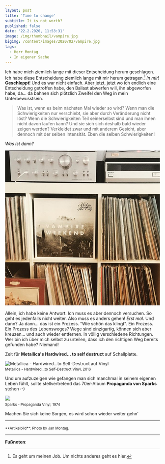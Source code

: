 ```yaml
---
layout: post
title: 'Time to change'
subtitle: It is not worth?
published: false
date: '22.2.2020, 11:53:31'
image: /img/thumbnail/vampire.jpg
bigimg: /content/images/2020/02/vampire.jpg
tags:
  - Herr Montag
  - In eigener Sache
---
```

Ich habe mich ziemlich lange mit dieser Entscheidung herum geschlagen. Ich habe diese Entscheidung ziemlich lange mit mir herum getragen.[^1] *In mir*! **Geschleppt**! Und es war nicht einfach. Aber jetzt, jetzt wo ich endlich eine Entscheidung getroffen habe, den Ballast abwerfen will, ihn abgeworfen habe, da… da bahnen sich plötzlich Zweifel den Weg in mein Unterbewusstsein.

> Was ist, wenn es beim nächsten Mal wieder so wird? Wenn man die Schwierigkeiten nur verschiebt, sie aber durch Veränderung nicht löst? Wenn die Schwierigkeiten Teil seinerselbst sind und man ihnen nicht davon laufen kann? Und sie sich sich deshalb bald wieder zeigen werden? Verkleidet zwar und mit anderem Gesicht, aber dennoch mit der selben Intensität. Eben die selben Schwierigkeiten!

*Was ist dann?*

![Artikelbild](/content/images/2020/02/vampire.jpg)

Allein, ich habe keine Antwort. Ich muss es aber dennoch versuchen. So geht es jedenfalls nicht weiter. Also muss es anders gehen! *Erst mal*. Und dann? Ja dann… das ist ein Prozess. "Wie schön das klingt". Ein Prozess. Ein Prozess des Lebensweges? Wege sind einzigartig, können sich aber kreuzen… und auch wieder entfernen. In völlig verschiedene Richtungen. Wer bin ich über mich selbst zu urteilen, dass ich den richtigen Weg bereits gefunden habe? Niemand!

Zeit für **Metallica's Hardwired… to self destruct** auf Schallplatte.

![Metallica - Hardwired…to Self-Destruct auf Vinyl]({{site.baseurl}}/img/metallica.png)<br />
<small>Metallica - Hardwired…to Self-Destruct Vinyl, 2016</small>

Und um aufzuzeigen wie gefangen man sich manchmal in seinem eigenen Leben fühlt, sollte stellvertretend das 70er-Album **Propaganda von Sparks** stehen :-)

![]({{site.baseurl}}/img/propaganda.png)<br />
<small>Sparks - Propaganda Vinyl, 1974</small>

Machen Sie sich keine Sorgen, es wird schon wieder weiter gehn'

---

<small>
**Artikelbild**: Photo by Jan Montag.
</small>

---

**Fußnoten**:

[^1]: Es geht um meinen Job. Um nichts anderes geht es hier.
